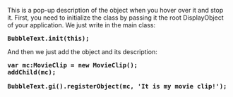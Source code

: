 This is a pop-up description of the object when you hover over it and stop it.
First, you need to initialize the class by passing it the root DisplayObject of your application.
We just write in the main class:
<pre>
<b>BubbleText.init(this);</b>
</pre>
And then we just add the object and its description:
<pre>
<b>var mc:MovieClip = new MovieClip();
addChild(mc);

BubbleText.gi().registerObject(mc, 'It is my movie clip!');</b>
</pre>
